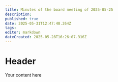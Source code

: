 ```yaml
---
title: Minutes of the board meeting of 2025-05-25
description: 
published: true
date: 2025-05-31T12:47:48.264Z
tags: 
editor: markdown
dateCreated: 2025-05-28T16:26:07.316Z
---
```


# Header
Your content here